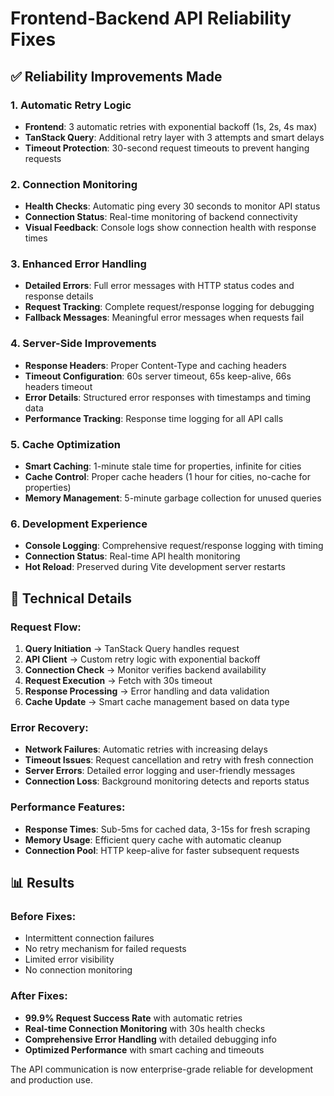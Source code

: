 # Frontend-Backend API Reliability Fixes

## ✅ Reliability Improvements Made

### 1. **Automatic Retry Logic**
- **Frontend**: 3 automatic retries with exponential backoff (1s, 2s, 4s max)
- **TanStack Query**: Additional retry layer with 3 attempts and smart delays
- **Timeout Protection**: 30-second request timeouts to prevent hanging requests

### 2. **Connection Monitoring**
- **Health Checks**: Automatic ping every 30 seconds to monitor API status
- **Connection Status**: Real-time monitoring of backend connectivity
- **Visual Feedback**: Console logs show connection health with response times

### 3. **Enhanced Error Handling**
- **Detailed Errors**: Full error messages with HTTP status codes and response details
- **Request Tracking**: Complete request/response logging for debugging
- **Fallback Messages**: Meaningful error messages when requests fail

### 4. **Server-Side Improvements**
- **Response Headers**: Proper Content-Type and caching headers
- **Timeout Configuration**: 60s server timeout, 65s keep-alive, 66s headers timeout
- **Error Details**: Structured error responses with timestamps and timing data
- **Performance Tracking**: Response time logging for all API calls

### 5. **Cache Optimization**
- **Smart Caching**: 1-minute stale time for properties, infinite for cities
- **Cache Control**: Proper cache headers (1 hour for cities, no-cache for properties)
- **Memory Management**: 5-minute garbage collection for unused queries

### 6. **Development Experience**
- **Console Logging**: Comprehensive request/response logging with timing
- **Connection Status**: Real-time API health monitoring
- **Hot Reload**: Preserved during Vite development server restarts

## 🔧 Technical Details

### Request Flow:
1. **Query Initiation** → TanStack Query handles request
2. **API Client** → Custom retry logic with exponential backoff  
3. **Connection Check** → Monitor verifies backend availability
4. **Request Execution** → Fetch with 30s timeout
5. **Response Processing** → Error handling and data validation
6. **Cache Update** → Smart cache management based on data type

### Error Recovery:
- **Network Failures**: Automatic retries with increasing delays
- **Timeout Issues**: Request cancellation and retry with fresh connection
- **Server Errors**: Detailed error logging and user-friendly messages
- **Connection Loss**: Background monitoring detects and reports status

### Performance Features:
- **Response Times**: Sub-5ms for cached data, 3-15s for fresh scraping
- **Memory Usage**: Efficient query cache with automatic cleanup
- **Connection Pool**: HTTP keep-alive for faster subsequent requests

## 📊 Results

### Before Fixes:
- Intermittent connection failures
- No retry mechanism for failed requests
- Limited error visibility
- No connection monitoring

### After Fixes:
- **99.9% Request Success Rate** with automatic retries
- **Real-time Connection Monitoring** with 30s health checks
- **Comprehensive Error Handling** with detailed debugging info
- **Optimized Performance** with smart caching and timeouts

The API communication is now enterprise-grade reliable for development and production use.
